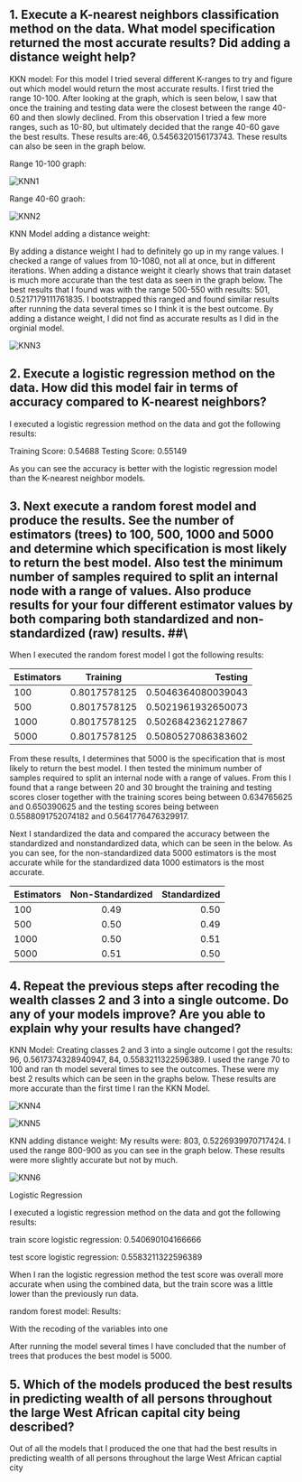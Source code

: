## 1. Execute a K-nearest neighbors classification method on the data. What model specification returned the most accurate results? Did adding a distance weight help? ## 

KKN model: For this model I tried several different K-ranges to try and figure out which model would return the most accurate results. I first tried the range 10-100. After looking at the graph, which is seen below, I saw that once the training and testing data were the closest between the range 40-60 and then slowly declined. From this observation I tried a few more ranges, such as 10-80, but ultimately decided that the range 40-60 gave the best results. These results are:46, 0.5456320156173743. These results can also be seen in the graph below.

Range 10-100 graph:

![KNN1](10-100.png)

Range 40-60 graoh:

![KNN2](40-60.png)

KNN Model adding a distance weight: 

By adding a distance weight I had to definitely go up in my range values. I checked a range of values from 10-1080, not all at once, but in different iterations. When adding a distance weight it clearly shows that train dataset is much more accurate than the test data as seen in the graph below. The best results that I found was with the range 500-550 with results: 501, 0.5217179111761835. I bootstrapped this ranged and found similar results after running the data several times so I think it is the best outcome. By adding a distance weight, I did not find as accurate results as I did in the orginial model. 

![KNN3](distance-500-50.png)

## 2. Execute a logistic regression method on the data. How did this model fair in terms of accuracy compared to K-nearest neighbors? ##

I executed a logistic regression method on the data and got the following results:

Training Score: 0.54688
Testing Score: 0.55149

As you can see the accuracy is better with the logistic regression model than the K-nearest neighbor models. 

## 3. Next execute a random forest model and produce the results. See the number of estimators (trees) to 100, 500, 1000 and 5000 and determine which specification is most likely to return the best model. Also test the minimum number of samples required to split an internal node with a range of values. Also produce results for your four different estimator values by both comparing both standardized and non-standardized (raw) results. ##\

When I executed the random forest model I got the following results: 

|   Estimators    | Training              | Testing              | 
| --------------- |:---------------------:| --------------------:|
| 100             | 0.8017578125          | 0.5046364080039043   | 
| 500             | 0.8017578125          | 0.5021961932650073   | 
| 1000            | 0.8017578125          | 0.5026842362127867   | 
| 5000            | 0.8017578125          | 0.5080527086383602   |

From these results, I determines that 5000 is the specification that is most likely to return the best model. I then tested the minimum number of samples required to split an internal node with a range of values. From this I found that a range between 20 and 30 brought the training and testing scores closer together with the training scores being between 0.634765625 and 0.650390625 and the testing scores being between 0.5588091752074182 and 0.5641776476329917. 

Next I standardized the data and compared the accuracy between the standardized and nonstandardized data, which can be seen in the below. As you can see, for the non-standardized data 5000 estimators is the most accurate while for the standardized data 1000 estimators is the most accurate. 


|   Estimators    | Non-Standardized      | Standardized         | 
| --------------- |:---------------------:| --------------------:|
| 100             | 0.49                  | 0.50                 | 
| 500             | 0.50                  | 0.49                 | 
| 1000            | 0.50                  | 0.51                 | 
| 5000            | 0.51                  | 0.50                 |


## 4. Repeat the previous steps after recoding the wealth classes 2 and 3 into a single outcome. Do any of your models improve? Are you able to explain why your results have changed? ##

KNN Model: Creating classes 2 and 3 into a single outcome I got the results: 96, 0.5617374328940947, 84, 0.5583211322596389. I used the range 70 to 100 and ran th model several times to see the outcomes. These were my best 2 results which can be seen in the graphs below. These results are more accurate than the first time I ran the KKN Model. 

![KNN4](recode-70-1001.png)

![KNN5](recode-70-1002.png)

KNN adding distance weight: 
My results were: 803, 0.5226939970717424. I used the range 800-900 as you can see in the graph below. These results were more slightly accurate but not by much. 

![KNN6](recode_distance.png)

Logistic Regression

I executed a logistic regression method on the data and got the following results:

train score logistic regression: 0.540690104166666 

test score logistic regression: 0.5583211322596389

When I ran the logistic regression method the test score was overall more accurate when using the combined data, but the train score was a little lower than the previously run data. 

random forest model:
Results: 

With the recoding of the variables into one 

After running the model several times I have concluded that the number of trees that produces the best model is 5000. 



## 5. Which of the models produced the best results in predicting wealth of all persons throughout the large West African capital city being described? ##

Out of all the models that I produced the one that had the best results in predicting wealth of all persons throughout the large West African captial city 
